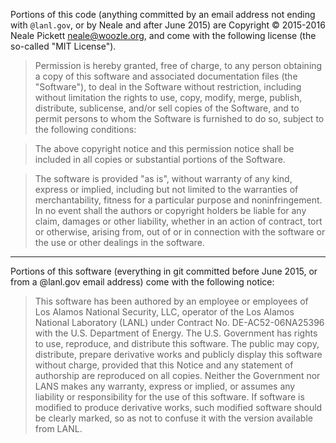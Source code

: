 Portions of this code (anything committed by an email address not
ending with `@lanl.gov`, or by Neale and after June 2015) are
Copyright © 2015-2016 Neale Pickett <neale@woozle.org>, and come with
the following license (the so-called "MIT License").

> Permission is hereby granted, free of charge, to any person
> obtaining a copy of this software and associated documentation files
> (the "Software"), to deal in the Software without restriction,
> including without limitation the rights to use, copy, modify, merge,
> publish, distribute, sublicense, and/or sell copies of the Software,
> and to permit persons to whom the Software is furnished to do so,
> subject to the following conditions:

> The above copyright notice and this permission notice shall be
>  included in all copies or substantial portions of the Software.

> The software is provided "as is", without warranty of any kind,
> express or implied, including but not limited to the warranties of
> merchantability, fitness for a particular purpose and
> noninfringement. In no event shall the authors or copyright holders
> be liable for any claim, damages or other liability, whether in an
> action of contract, tort or otherwise, arising from, out of or in
> connection with the software or the use or other dealings in the
> software.

-----

Portions of this software (everything in git committed before June
2015, or from a @lanl.gov email address) come with the following
notice:

> This software has been authored by an employee or employees of Los
> Alamos National Security, LLC, operator of the Los Alamos National
> Laboratory (LANL) under Contract No. DE-AC52-06NA25396 with the U.S.
> Department of Energy.  The U.S. Government has rights to use,
> reproduce, and distribute this software.  The public may copy,
> distribute, prepare derivative works and publicly display this
> software without charge, provided that this Notice and any statement
> of authorship are reproduced on all copies.  Neither the Government
> nor LANS makes any warranty, express or implied, or assumes any
> liability or responsibility for the use of this software.  If
> software is modified to produce derivative works, such modified
> software should be clearly marked, so as not to confuse it with the
> version available from LANL.
